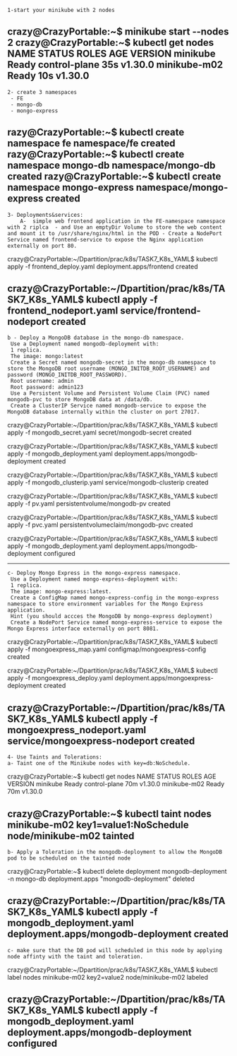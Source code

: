 	1-start your minikube with 2 nodes 


crazy@CrazyPortable:~$ minikube start --nodes 2
crazy@CrazyPortable:~$ kubectl get nodes
NAME           STATUS   ROLES           AGE   VERSION
minikube       Ready    control-plane   35s   v1.30.0
minikube-m02   Ready    <none>          10s   v1.30.0
-------------------------------------------------------------------
	2- create 3 namespaces 
     - FE  
     - mongo-db 
     - mongo-express


razy@CrazyPortable:~$ kubectl create namespace fe
namespace/fe created
razy@CrazyPortable:~$ kubectl create namespace mongo-db
namespace/mongo-db created
razy@CrazyPortable:~$ kubectl create namespace mongo-express
namespace/mongo-express created
-------------------------------------------------------------------
	3- Deployments&services: 
    	A-  simple web frontend application in the FE-namespace namespace with 2 riplca  - and Use an emptyDir Volume to store the web content and mount it to /usr/share/nginx/html in the POD - Create a NodePort Service named frontend-service to expose the Nginx application externally on port 80.


crazy@CrazyPortable:~/Dpartition/prac/k8s/TASK7_K8s_YAML$ kubectl apply -f frontend_deploy.yaml
deployment.apps/frontend created

crazy@CrazyPortable:~/Dpartition/prac/k8s/TASK7_K8s_YAML$ kubectl apply -f frontend_nodeport.yaml 
service/frontend-nodeport created
-------------------------------------------------------------------
  	b - Deploy a MongoDB database in the mongo-db namespace.
     Use a Deployment named mongodb-deployment with:
     1 replica.
     The image: mongo:latest
     Create a Secret named mongodb-secret in the mongo-db namespace to store the MongoDB root username (MONGO_INITDB_ROOT_USERNAME) and password (MONGO_INITDB_ROOT_PASSWORD).
     Root username: admin
     Root password: admin123
     Use a Persistent Volume and Persistent Volume Claim (PVC) named mongodb-pvc to store MongoDB data at /data/db.
     Create a ClusterIP Service named mongodb-service to expose the MongoDB database internally within the cluster on port 27017.
     
     
crazy@CrazyPortable:~/Dpartition/prac/k8s/TASK7_K8s_YAML$ kubectl apply -f mongodb_secret.yaml 
secret/mongodb-secret created

crazy@CrazyPortable:~/Dpartition/prac/k8s/TASK7_K8s_YAML$ kubectl apply -f mongodb_deployment.yaml 
deployment.apps/mongodb-deployment created

crazy@CrazyPortable:~/Dpartition/prac/k8s/TASK7_K8s_YAML$ kubectl apply -f mongodb_clusterip.yaml 
service/mongodb-clusterip created

crazy@CrazyPortable:~/Dpartition/prac/k8s/TASK7_K8s_YAML$ kubectl apply -f pv.yaml 
persistentvolume/mongodb-pv created

crazy@CrazyPortable:~/Dpartition/prac/k8s/TASK7_K8s_YAML$ kubectl apply -f pvc.yaml 
persistentvolumeclaim/mongodb-pvc created

crazy@CrazyPortable:~/Dpartition/prac/k8s/TASK7_K8s_YAML$ kubectl apply -f mongodb_deployment.yaml
deployment.apps/mongodb-deployment configured

-------------------------------------------------------------------
	c- Deploy Mongo Express in the mongo-express namespace.
     Use a Deployment named mongo-express-deployment with:
     1 replica.
     The image: mongo-express:latest.
     Create a ConfigMap named mongo-express-config in the mongo-express namespace to store environment variables for the Mongo Express application.
     Hint (you should accces the MongoDB by mongo-express deployment)
     Create a NodePort Service named mongo-express-service to expose the Mongo Express interface externally on port 8081.
     
     
crazy@CrazyPortable:~/Dpartition/prac/k8s/TASK7_K8s_YAML$ kubectl apply -f mongoexpress_map.yaml 
configmap/mongoexpress-config created

crazy@CrazyPortable:~/Dpartition/prac/k8s/TASK7_K8s_YAML$ kubectl apply -f mongoexpress_deploy.yaml 
deployment.apps/mongoexpress-deployment created

crazy@CrazyPortable:~/Dpartition/prac/k8s/TASK7_K8s_YAML$ kubectl apply -f mongoexpress_nodeport.yaml 
service/mongoexpress-nodeport created
-------------------------------------------------------------------
	4- Use Taints and Tolerations:
	a- Taint one of the Minikube nodes with key=db:NoSchedule.


crazy@CrazyPortable:~$ kubectl get nodes
NAME           STATUS   ROLES           AGE   VERSION
minikube       Ready    control-plane   70m   v1.30.0
minikube-m02   Ready    <none>          70m   v1.30.0

crazy@CrazyPortable:~$ kubectl taint nodes minikube-m02 key1=value1:NoSchedule
node/minikube-m02 tainted
-------------------------------------------------------------------
	b- Apply a Toleration in the mongodb-deployment to allow the MongoDB pod to be scheduled on the tainted node 


crazy@CrazyPortable:~$ kubectl delete deployment mongodb-deployment -n mongo-db
deployment.apps "mongodb-deployment" deleted

crazy@CrazyPortable:~/Dpartition/prac/k8s/TASK7_K8s_YAML$ kubectl apply -f mongodb_deployment.yaml
deployment.apps/mongodb-deployment created
-------------------------------------------------------------------
	c- make sure that the DB pod will scheduled in this node by applying node affinty with the taint and toleration.


crazy@CrazyPortable:~/Dpartition/prac/k8s/TASK7_K8s_YAML$ kubectl label nodes minikube-m02 key2=value2
node/minikube-m02 labeled

crazy@CrazyPortable:~/Dpartition/prac/k8s/TASK7_K8s_YAML$ kubectl apply -f mongodb_deployment.yaml
deployment.apps/mongodb-deployment configured
-------------------------------------------------------------------
